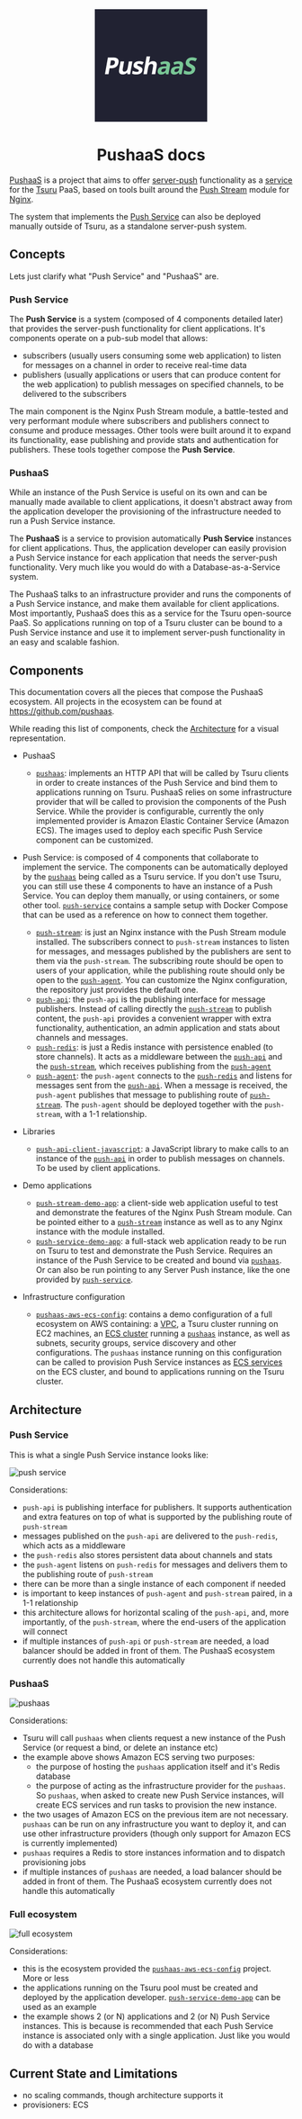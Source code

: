 <div align="center">
  <img width="200px" src="./pushaas.png">
</div>
<div align="center">

# PushaaS docs

</div>

[PushaaS](https://github.com/pushaas) is a project that aims to offer [server-push](https://en.wikipedia.org/wiki/Push_technology) functionality as a [service](https://docs.tsuru.io/stable/services/index.html) for the [Tsuru](https://tsuru.io/) PaaS, based on tools built around the [Push Stream](https://www.nginx.com/resources/wiki/modules/push_stream/) module for [Nginx](https://www.nginx.com/).

The system that implements the [Push Service](#push-service) can also be deployed manually outside of Tsuru, as a standalone server-push system.


## Concepts

Lets just clarify what "Push Service" and "PushaaS" are.

### Push Service

The **Push Service** is a system (composed of 4 components detailed later) that provides the server-push functionality for client applications. It's components operate on a pub-sub model that allows:
  - subscribers (usually users consuming some web application) to listen for messages on a channel in order to receive real-time data
  - publishers (usually applications or users that can produce content for the web application) to publish messages on specified channels, to be delivered to the subscribers

The main component is the Nginx Push Stream module, a battle-tested and very performant module where subscribers and publishers connect to consume and produce messages. Other tools were built around it to expand its functionality, ease publishing and provide stats and authentication for publishers. These tools together compose the **Push Service**.

### PushaaS

While an instance of the Push Service is useful on its own and can be manually made available to client applications, it doesn't abstract away from the application developer the provisioning of the infrastructure needed to run a Push Service instance.

The **PushaaS** is a service to provision automatically **Push Service** instances for client applications. Thus, the application developer can easily provision a Push Service instance for each application that needs the server-push functionality. Very much like you would do with a Database-as-a-Service system.

The PushaaS talks to an infrastructure provider and runs the components of a Push Service instance, and make them available for client applications. Most importantly, PushaaS does this as a service for the Tsuru open-source PaaS. So applications running on top of a Tsuru cluster can be bound to a Push Service instance and use it to implement server-push functionality in an easy and scalable fashion.


## Components

This documentation covers all the pieces that compose the PushaaS ecosystem. All projects in the ecosystem can be found at https://github.com/pushaas.

While reading this list of components, check the [Architecture](#architecture) for a visual representation.

- PushaaS
  - <span name="component-pushaas">[`pushaas`](https://github.com/pushaas/pushaas)</span>: implements an HTTP API that will be called by Tsuru clients in order to create instances of the Push Service and bind them to applications running on Tsuru. PushaaS relies on some infrastructure provider that will be called to provision the components of the Push Service. While the provider is configurable, currently the only implemented provider is Amazon Elastic Container Service (Amazon ECS). The images used to deploy each specific Push Service component can be customized.

- Push Service: is composed of 4 components that collaborate to implement the service. The components can be automatically deployed by the [`pushaas`](#component-pushaas) being called as a Tsuru service. If you don't use Tsuru, you can still use these 4 components to have an instance of a Push Service. You can deploy them manually, or using containers, or some other tool. [`push-service`](https://github.com/pushaas/push-service) contains a sample setup with Docker Compose that can be used as a reference on how to connect them together.
  - <span name="component-push-stream">[`push-stream`](https://github.com/pushaas/push-stream)</span>: is just an Nginx instance with the Push Stream module installed. The subscribers connect to `push-stream` instances to listen for messages, and messages published by the publishers are sent to them via the `push-stream`. The subscribing route should be open to users of your application, while the publishing route should only be open to the [`push-agent`](#component-push-agent). You can customize the Nginx configuration, the repository just provides the default one.
  - <span name="component-push-api">[`push-api`](https://github.com/pushaas/push-api)</span>: the `push-api` is the publishing interface for message publishers. Instead of calling directly the [`push-stream`](#component-push-stream) to publish content, the `push-api` provides a convenient wrapper with extra functionality, authentication, an admin application and stats about channels and messages.
  - <span name="component-push-redis">[`push-redis`](https://github.com/pushaas/push-redis)</span>: is just a Redis instance with persistence enabled (to store channels). It acts as a middleware between the [`push-api`](#component-push-api) and the [`push-stream`](#component-push-stream), which receives publishing from the [`push-agent`](#component-push-agent)
  - <span name="component-push-agent">[`push-agent`](https://github.com/pushaas/push-agent)</span>: the `push-agent` connects to the [`push-redis`](#component-push-redis) and listens for messages sent from the [`push-api`](#component-push-api). When a message is received, the `push-agent` publishes that message to publishing route of [`push-stream`](#component-push-stream). The `push-agent` should be deployed together with the `push-stream`, with a 1-1 relationship.

- Libraries
  - [`push-api-client-javascript`](https://github.com/pushaas/push-api-client-javascript): a JavaScript library to make calls to an instance of the [`push-api`](#component-push-api) in order to publish messages on channels. To be used by client applications.

- Demo applications
  - [`push-stream-demo-app`](https://github.com/pushaas/push-stream-demo-app): a client-side web application useful to test and demonstrate the features of the Nginx Push Stream module. Can be pointed either to a [`push-stream`](#component-push-stream) instance as well as to any Nginx instance with the module installed.
  - <span name="component-push-service-demo-app">[`push-service-demo-app`](https://github.com/pushaas/push-service-demo-app)</span>: a full-stack web application ready to be run on Tsuru to test and demonstrate the Push Service. Requires an instance of the Push Service to be created and bound via [`pushaas`](#component-pushaas). Or can also be run pointing to any Server Push instance, like the one provided by [`push-service`](https://github.com/pushaas/push-service).

- Infrastructure configuration
  - <span name="component-pushaas-aws-ecs-config">[`pushaas-aws-ecs-config`](https://github.com/pushaas/pushaas-aws-ecs-config)</span>: contains a demo configuration of a full ecosystem on AWS containing: a [VPC](https://docs.amazonaws.cn/en_us/vpc/latest/userguide/what-is-amazon-vpc.html), a Tsuru cluster running on EC2 machines, an [ECS cluster](https://docs.aws.amazon.com/AmazonECS/latest/developerguide/ECS_clusters.html) running a [`pushaas`](#component-pushaas) instance, as well as subnets, security groups, service discovery and other configurations. The `pushaas` instance running on this configuration can be called to provision Push Service instances as [ECS services](https://docs.aws.amazon.com/AmazonECS/latest/developerguide/ecs_services.html) on the ECS cluster, and bound to applications running on the Tsuru cluster.


## Architecture

### Push Service

This is what a single Push Service instance looks like:

![push service](https://user-images.githubusercontent.com/4842605/63487084-442a6d80-c480-11e9-8a98-4445e4f25c7a.png)

Considerations:
- `push-api` is publishing interface for publishers. It supports authentication and extra features on top of what is supported by the publishing route of `push-stream`
- messages published on the `push-api` are delivered to the `push-redis`, which acts as a middleware
- the `push-redis` also stores persistent data about channels and stats
- the `push-agent` listens on `push-redis` for messages and delivers them to the publishing route of `push-stream`
- there can be more than a single instance of each component if needed
- is important to keep instances of `push-agent` and `push-stream` paired, in a 1-1 relationship
- this architecture allows for horizontal scaling of the `push-api`, and, more importantly, of the `push-stream`, where the end-users of the application will connect
- if multiple instances of `push-api` or `push-stream` are needed, a load balancer should be added in front of them. The PushaaS ecosystem currently does not handle this automatically

### PushaaS

![pushaas](https://user-images.githubusercontent.com/4842605/63487525-fd3d7780-c481-11e9-9c51-c9254b8da2c6.png)

Considerations:
- Tsuru will call `pushaas` when clients request a new instance of the Push Service (or request a bind, or delete an instance etc)
- the example above shows Amazon ECS serving two purposes:
  - the purpose of hosting the `pushaas` application itself and it's Redis database
  - the purpose of acting as the infrastructure provider for the `pushaas`. So `pushaas`, when asked to create new Push Service instances, will create ECS services and run tasks to provision the new instance.
- the two usages of Amazon ECS on the previous item are not necessary. `pushaas` can be run on any infrastructure you want to deploy it, and can use other infrastructure providers (though only support for Amazon ECS is currently implemented)
- `pushaas` requires a Redis to store instances information and to dispatch provisioning jobs
- if multiple instances of `pushaas` are needed, a load balancer should be added in front of them. The PushaaS ecosystem currently does not handle this automatically

### Full ecosystem

![full ecosystem](https://user-images.githubusercontent.com/4842605/63488178-6b833980-c484-11e9-89f4-1e41d41152af.png)

Considerations:
- this is the ecosystem provided the [`pushaas-aws-ecs-config`](#component-pushaas-aws-ecs-config) project. More or less
- the applications running on the Tsuru pool must be created and deployed by the application developer. [`push-service-demo-app`](#component-push-service-demo-app) can be used as an example
- the example shows 2 (or N) applications and 2 (or N) Push Service instances. This is because is recommended that each Push Service instance is associated only with a single application. Just like you would do with a database


## Current State and Limitations

- no scaling commands, though architecture supports it
- provisioners: ECS
